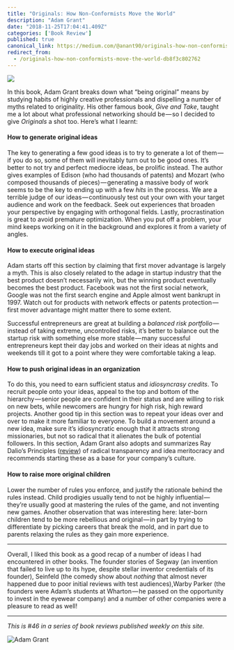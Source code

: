 ```yaml
---
title: "Originals: How Non-Conformists Move the World"
description: "Adam Grant"
date: "2018-11-25T17:04:41.409Z"
categories: ['Book Review']
published: true
canonical_link: https://medium.com/@anant90/originals-how-non-conformists-move-the-world-db8f3c802762
redirect_from:
  - /originals-how-non-conformists-move-the-world-db8f3c802762
---
```


![](/assets/blog/originals-how-non-conformists-move-the-world/asset-1.jpeg)

In this book, Adam Grant breaks down what “being original” means by studying habits of highly creative professionals and dispelling a number of myths related to originality. His other famous book, _Give and Take_, taught me a lot about what professional networking should be — so I decided to give _Originals_ a shot too. Here’s what I learnt:

#### How to generate original ideas

The key to generating a few good ideas is to try to generate a lot of them — if you do so, some of them will inevitably turn out to be good ones. It’s better to not try and perfect mediocre ideas, be prolific instead. The author gives examples of Edison (who had thousands of patents) and Mozart (who composed thousands of pieces) — generating a massive body of work seems to be the key to ending up with a few _hits_ in the process. We are a terrible judge of our ideas — continuously test out your own with your target audience and work on the feedback. Seek out experiences that broaden your perspective by engaging with orthogonal fields. Lastly, procrastination is great to avoid premature optimization. When you put off a problem, your mind keeps working on it in the background and explores it from a variety of angles.

#### How to execute original ideas

Adam starts off this section by claiming that first mover advantage is largely a myth. This is also closely related to the adage in startup industry that the best product doesn’t necessarily win, but the winning product eventually becomes the best product. Facebook was not the first social network, Google was not the first search engine and Apple almost went bankrupt in 1997. Watch out for products with network effects or patents protection — first mover advantage might matter there to some extent.

Successful entrepreneurs are great at building a _balanced risk portfolio_ — instead of taking extreme, uncontrolled risks, it’s better to balance out the startup risk with something else more stable — many successful entrepreneurs kept their day jobs and worked on their ideas at nights and weekends till it got to a point where they were comfortable taking a leap.

#### How to push original ideas in an organization

To do this, you need to earn sufficient status and _idiosyncrasy credits_. To recruit people onto your ideas, appeal to the top and bottom of the hierarchy — senior people are confident in their status and are willing to risk on new bets, while newcomers are hungry for high risk, high reward projects. Another good tip in this section was to repeat your ideas over and over to make it more familiar to everyone. To build a movement around a new idea, make sure it’s idiosyncratic enough that it attracts strong missionaries, but not so radical that it alienates the bulk of potential followers. In this section, Adam Grant also adopts and summarizes Ray Dalio’s Principles ([review](https://anantjain.dev/principles-life-and-work-1854406bb841)) of radical transparency and idea meritocracy and recommends starting these as a base for your company’s culture.

#### How to raise more original children

Lower the number of rules you enforce, and justify the rationale behind the rules instead. Child prodigies usually tend to not be highly influential — they’re usually good at mastering the rules of the game, and not inventing new games. Another observation that was interesting here: later-born children tend to be more rebellious and original — in part by trying to differentiate by picking careers that break the mold, and in part due to parents relaxing the rules as they gain more experience.

---

Overall, I liked this book as a good recap of a number of ideas I had encountered in other books. The founder stories of Segway (an invention that failed to live up to its hype, despite stellar inventor credentials of its founder), Seinfeld (the comedy show about _nothing_ that almost never happened due to poor initial reviews with test audiences),Warby Parker (the founders were Adam’s students at Wharton — he passed on the opportunity to invest in the eyewear company) and a number of other companies were a pleasure to read as well!

---

_This is #46 in a series of book reviews published weekly on this site._

![Adam Grant](/assets/blog/originals-how-non-conformists-move-the-world/asset-2.jpeg)
